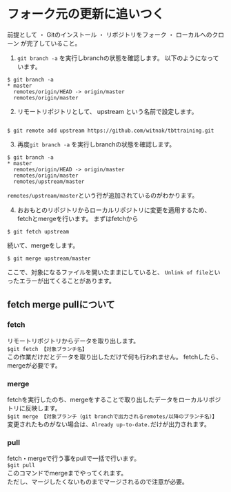 # フォーク元の更新に追いつく

前提として
  ・ Gitのインストール
  ・ リポジトリをフォーク
  ・ ローカルへのクローン
が完了していること。

1. `git branch -a` を実行しbranchの状態を確認します。
以下のようになっています。
```
$ git branch -a
* master
  remotes/origin/HEAD -> origin/master
  remotes/origin/master

```

2. リモートリポジトリとして、 upstream という名前で設定します。
```

$ git remote add upstream https://github.com/witnak/tbttraining.git

```

3. 再度`git branch -a` を実行しbranchの状態を確認します。
```
$ git branch -a
* master
  remotes/origin/HEAD -> origin/master
  remotes/origin/master
  remotes/upstream/master

```
`remotes/upstream/master`という行が追加されているのがわかります。

4. おおもとのリポジトリからローカルリポジトリに変更を適用するため、fetchとmergeを行います。
まずはfetchから
```
$ git fetch upstream

```
続いて、mergeをします。
```
$ git merge upstream/master

```
ここで、対象になるファイルを開いたままにしていると、
`Unlink of file`といったエラーが出てくることがあります。


## fetch merge pullについて
### fetch
  リモートリポジトリからデータを取り出します。  
  `$git fetch 【対象ブランチ名】`  
  この作業だけだとデータを取り出しただけで何も行われません。
  fetchしたら、mergeが必要です。

### merge
  fetchを実行したのち、mergeをすることで取り出したデータをローカルリポジトリに反映します。  
  `$git merge 【対象ブランチ（git branchで出力されるremotes/以降のブランチ名）】`  
  変更されたものがない場合は、`Already up-to-date.`だけが出力されます。

### pull
  fetch・mergeで行う事をpullで一括で行います。  
  `$git pull`  
  このコマンドでmergeまでやってくれます。  
  ただし、マージしたくないものまでマージされるので注意が必要。

